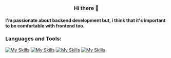 <h3 align="center">Hi there 👋</h3>

<!--
**Michelle-al/Michelle-al** is a ✨ _special_ ✨ repository because its `README.md` (this file) appears on your GitHub profile.

Here are some ideas to get you started:

- 🔭 I’m currently working on ...
- 🌱 I’m currently learning ...
- 👯 I’m looking to collaborate on ...
- 🤔 I’m looking for help with ...
- 💬 Ask me about ...
- 📫 How to reach me: ...
- 😄 Pronouns: ...
- ⚡ Fun fact: ...
-->
<h4>I'm passionate about backend development but, i think that it's important to be comfortable with frontend too.</h4>



### Languages and Tools:

[![My Skills](https://skillicons.dev/icons?i=js,typescript,vue&theme=light)](https://skillicons.dev)
[![My Skills](https://skillicons.dev/icons?i=php,mysql,laravel,symfony,wordpress&theme=light)](https://skillicons.dev)
[![My Skills](https://skillicons.dev/icons?i=flutter&theme=light)](https://skillicons.dev)
[![My Skills](https://skillicons.dev/icons?i=figma&theme=light)](https://skillicons.dev)
